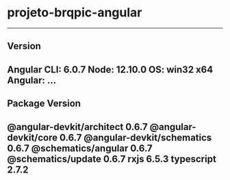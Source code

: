 # projeto-brqpic-angular
------------------------------------------------------
Version
------------------------------------------------------
Angular CLI: 6.0.7
Node: 12.10.0
OS: win32 x64
Angular:
...
------------------------------------------------------
Package                      Version
------------------------------------------------------
@angular-devkit/architect    0.6.7
@angular-devkit/core         0.6.7
@angular-devkit/schematics   0.6.7
@schematics/angular          0.6.7
@schematics/update           0.6.7
rxjs                         6.5.3
typescript                   2.7.2
------------------------------------------------------
